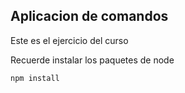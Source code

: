 ## Aplicacion de comandos 

Este es el ejercicio del curso

Recuerde instalar los paquetes de node


```
npm install
```